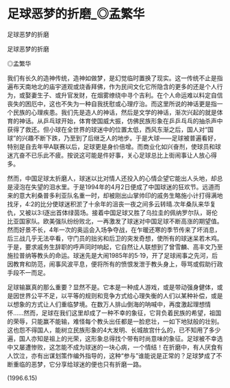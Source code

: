 # 足球恶梦的折磨_◎孟繁华

足球恶梦的折磨

足球恶梦的折磨

◎孟繁华

我们有长久的造神传统，造神如做梦，是幻觉临时置换了现实。这一传统不止是指遍布天南地北的庙宇道观或烧香拜佛，作为民间文化它所隐含的更多的还是个人行为，或娶妻生子、或升官发财，在烟雾缭绕中寻个吉利。在个人命运难以料定自信丧失的困厄中，这也不失为一种自我抚慰或心理疗治。而这里所说的神话更是指一个民族的心理疾患。我们先是造人的神话，然后是文学的神话，渐次兴起的就是体育的神话。从乒乓球开始，体育使国威大振，仿佛民族形象在乒乒乓乓的抽杀声中获得了救还。但小球在全世界的球迷中的位置太低，西风东渐之后，国人对“国球”的兴趣不断下跌，乃至到了后继乏人的地步。于是大球——足球被普遍看好，特别是自去年甲A联赛以后，足球更是身价倍增。而商业化如兴奋剂，使球员和球迷亢奋不已乐此不疲。按说这可能是件好事，关心足球总比上街闹事让人放心得多。

然而，中国足球太折磨人，球迷以比对情人还投入的心情企望它能出人头地，却总是浸泡在失望的泪水里。于是1994年的4月2日便成了中国球迷的狂欢节。远道而来的意大利桑普多利亚队名重一时，却被刚出山掌帅印的戚务生略施小计打得满地找牙，4∶2的比分使球迷积淤了十余年的沮丧一夜之间多云转晴.次年桑队来华复仇，又被以3∶l逐出首体绿茵场。接着中国足球又胜了乌拉圭的佩纳罗尔队，哥伦比亚国家队。欧美强队纷纷败北，一再激发了球迷对中国足球不断高涨的期望值。然而好景不长，4年一次的奥运会入场争夺战，在乍暖还寒的季节传来了坏消息，后三战几乎无法卒看，守门员的拙劣和后卫的突发奇想，使所有的球迷呆若木鸡。于是，要求戚务生辞职的呼声同时响起，它自然让人联想到了曾雪麟、高丰文乃至施拉普纳等教头的命运。球迷先是大闹1985年的5·19，开了足球闹事之先河，后因教育和防范，闹事风波平息，便将所有的愤恨发泄于教头身上，辱骂或假助行政手段不一而足。

足球输赢真的那么重要？显然不是。它本是一种成人游戏，或是带动强身健体，或是因世界公平不足，以平等的规则和竞争方式给心理失衡的人们以某种补偿，或是以想象的方式让人们重临梦境。在数万人排山倒海的呐喊中，再度激起理想情怀……然而，足球在我们这里却成了一种不幸的象征，它背负着民族的希望，祖国的荣辱，只能赢不能输，难怪每个教头出任都是一脸悲壮，一如下地狱般的壮别。这也怨不得国人，能树立民族形象的4大发明、长城故宫什么的，已不知用了多少遍，国人亦知是祖上的光荣，这形象总得找个带有时尚意味的象征。足球被不幸选中又屡遭惨败，这怎能不成为球迷的一块心病，一个情结！在折磨中，有人厌食有人饮泣，亦有出谋划策作编外指导的，这种“参与”谁能说是正常的？足球梦成了不断重临的恶梦，它分享给球迷的便也只有折磨一路。

(1996.6.15)